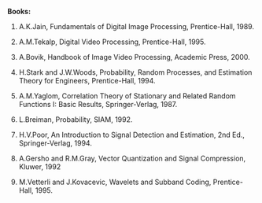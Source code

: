 **Books:**

1. A.K.Jain, Fundamentals of Digital Image Processing, Prentice-Hall, 1989.

2. A.M.Tekalp, Digital Video Processing, Prentice-Hall, 1995.

3. A.Bovik, Handbook of Image Video Processing, Academic Press, 2000.

4. H.Stark and J.W.Woods, Probability, Random Processes, and Estimation Theory for Engineers, Prentice-Hall, 1994.

5. A.M.Yaglom, Correlation Theory of Stationary and Related Random Functions I: Basic Results, Springer-Verlag, 1987.

6. L.Breiman, Probability, SIAM, 1992.

7. H.V.Poor, An Introduction to Signal Detection and Estimation, 2nd Ed., Springer-Verlag, 1994.

8. A.Gersho and R.M.Gray, Vector Quantization and Signal Compression, Kluwer, 1992

9. M.Vetterli and J.Kovacevic, Wavelets and Subband Coding, Prentice-Hall, 1995. 